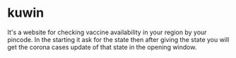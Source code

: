 # kuwin
It's a website for checking vaccine availability in your region by your pincode. In the starting it ask for the state then after giving the state you will get the corona cases update of that state in the opening window. 
